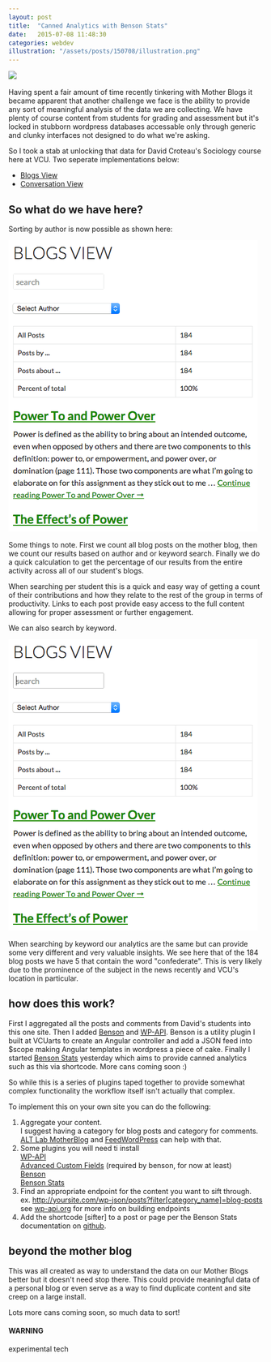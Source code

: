 ```yaml
---
layout: post
title:  "Canned Analytics with Benson Stats"
date:   2015-07-08 11:48:30
categories: webdev
illustration: "/assets/posts/150708/illustration.png"
---
```

<img class="hidden" src="{{ page.illustration }}" />
<!-- 
Having spent a fair amount of time recently tinkering with Mother Blogs it became apparent that another challenge we faced was the ability to provide any sort of meaningful analysis of the data we were collecting. That data is important. Fat lot of good that data'll do you when it's locked up in the database.
 -->

Having spent a fair amount of time recently tinkering with Mother Blogs it became apparent that another challenge we face is the ability to provide any sort of meaningful analysis of the data we are collecting. We have plenty of course content from students for grading and assessment but it's locked in stubborn wordpress databases accessable only through generic and clunky interfaces not designed to do what we're asking.

So I took a stab at unlocking that data for David Croteau's Sociology course here at VCU. Two seperate implementations below:

* [Blogs View](http://rampages.us/grandma-socy/blogs-view/)
* [Conversation View](http://rampages.us/grandma-socy/conversation-view/)

## So what do we have here?

Sorting by author is now possible as shown here:

![](/assets/posts/150708/blogviewsortauthor.gif)

Some things to note. First we count all blog posts on the mother blog, then we count our results based on author and or keyword search. Finally we do a quick calculation to get the percentage of our results from the entire activity across all of our student's blogs.

When searching per student this is a quick and easy way of getting a count of their contributions and how they relate to the rest of the group in terms of productivity. Links to each post provide easy access to the full content allowing for proper assessment or further engagement.

We can also search by keyword.

![](/assets/posts/150708/blogviewsortkeyword.gif)

When searching by keyword our analytics are the same but can provide some very different and very valuable insights. We see here that of the 184 blog posts we have 5 that contain the word "confederate". This is very likely due to the prominence of the subject in the news recently and VCU's location in particular.


## how does this work?

First I aggregated all the posts and comments from David's students into this one site. Then I added [Benson](https://github.com/VCUarts/benson) and [WP-API](https://wordpress.org/plugins/json-rest-api/). Benson is a utility plugin I built at VCUarts to create an Angular controller and add a JSON feed into $scope making Angular templates in wordpress a piece of cake. Finally I started [Benson Stats](https://github.com/vcualtlab/bensonstats) yesterday which aims to provide canned analytics such as this via shortcode. More cans coming soon :)

So while this is a series of plugins taped together to provide somewhat complex functionality the workflow itself isn't actually that complex.

To implement this on your own site you can do the following:

1. Aggregate your content.<br/>
   I suggest having a category for blog posts and category for comments.
   [ALT Lab MotherBlog](https://github.com/vcualtlab/motherblog) and [FeedWordPress](https://wordpress.org/plugins/feedwordpress/) can help with that.
1. Some plugins you will need ti install<br/>
   [WP-API](https://wordpress.org/plugins/json-rest-api/)<br/>
   [Advanced Custom Fields](http://www.advancedcustomfields.com/) (required by benson, for now at least)<br/>
   [Benson](https://github.com/VCUarts/benson)<br/>
   [Benson Stats](https://github.com/vcualtlab/bensonstats)
1. Find an appropriate endpoint for the content you want to sift through.<br/>
   ex. http://yoursite.com/wp-json/posts?filter[category_name]=blog-posts<br/>
   see [wp-api.org](http://wp-api.org/) for more info on building endpoints
1. Add the shortcode [sifter] to a post or page per the Benson Stats documentation on [github](https://github.com/vcualtlab/bensonstats).


## beyond the mother blog

This was all created as way to understand the data on our Mother Blogs better but it doesn't need stop there. This could provide meaningful data of a personal blog or even serve as a way to find duplicate content and site creep on a large install. 

Lots more cans coming soon, so much data to sort!


<div class="meta" markdown="1">

#### WARNING

experimental tech

</div>









